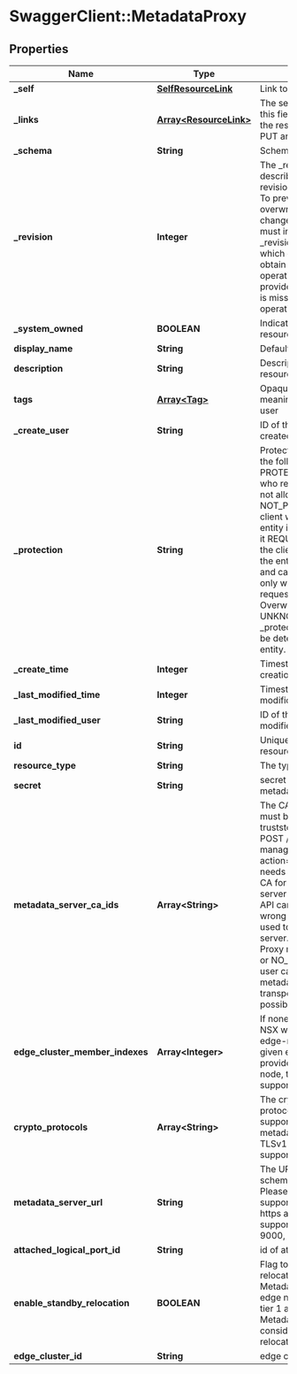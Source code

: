 # SwaggerClient::MetadataProxy

## Properties
Name | Type | Description | Notes
------------ | ------------- | ------------- | -------------
**_self** | [**SelfResourceLink**](SelfResourceLink.md) | Link to this resource | [optional] 
**_links** | [**Array&lt;ResourceLink&gt;**](ResourceLink.md) | The server will populate this field when returing the resource. Ignored on PUT and POST. | [optional] 
**_schema** | **String** | Schema for this resource | [optional] 
**_revision** | **Integer** | The _revision property describes the current revision of the resource. To prevent clients from overwriting each other&#39;s changes, PUT operations must include the current _revision of the resource, which clients should obtain by issuing a GET operation. If the _revision provided in a PUT request is missing or stale, the operation will be rejected. | [optional] 
**_system_owned** | **BOOLEAN** | Indicates system owned resource | [optional] 
**display_name** | **String** | Defaults to ID if not set | [optional] 
**description** | **String** | Description of this resource | [optional] 
**tags** | [**Array&lt;Tag&gt;**](Tag.md) | Opaque identifiers meaningful to the API user | [optional] 
**_create_user** | **String** | ID of the user who created this resource | [optional] 
**_protection** | **String** | Protection status is one of the following: PROTECTED - the client who retrieved the entity is not allowed             to modify it. NOT_PROTECTED - the client who retrieved the entity is allowed                 to modify it REQUIRE_OVERRIDE - the client who retrieved the entity is a super                    user and can modify it, but only when providing                    the request header X-Allow-Overwrite&#x3D;true. UNKNOWN - the _protection field could not be determined for this           entity.  | [optional] 
**_create_time** | **Integer** | Timestamp of resource creation | [optional] 
**_last_modified_time** | **Integer** | Timestamp of last modification | [optional] 
**_last_modified_user** | **String** | ID of the user who last modified this resource | [optional] 
**id** | **String** | Unique identifier of this resource | [optional] 
**resource_type** | **String** | The type of this resource. | [optional] 
**secret** | **String** | secret to access metadata server | [optional] 
**metadata_server_ca_ids** | **Array&lt;String&gt;** | The CAs referenced here must be uploaded to the truststore using the API POST /api/v1/trust-management/certificates?action&#x3D;import. User needs to ensure a correct CA for this metedata server is used. The REST API can not detect a wrong CA which was used to verify a different server. If the Metadata Proxy reports an ERROR or NO_BACKUP status, user can check the metadata proxy log at transport node for a possible CA issue.  | [optional] 
**edge_cluster_member_indexes** | **Array&lt;Integer&gt;** | If none is provided, the NSX will auto-select two edge-nodes from the given edge cluster. If user provides only one edge node, there will be no HA support.  | [optional] 
**crypto_protocols** | **Array&lt;String&gt;** | The cryptographic protocols listed here are supported by the metadata proxy. The TLSv1.1 and TLSv1.2 are supported by default.  | [optional] 
**metadata_server_url** | **String** | The URL in format scheme://host:port/path. Please note, the scheme supports only http and https as of now, port supports range 3000 - 9000, inclusive.  | 
**attached_logical_port_id** | **String** | id of attached logical port | [optional] 
**enable_standby_relocation** | **BOOLEAN** | Flag to enable the auto-relocation of standby Metadata Proxy in case of edge node failure. Only tier 1 and auto placed Metadata Proxy are considered for the relocation.  | [optional] [default to false]
**edge_cluster_id** | **String** | edge cluster uuid | 



